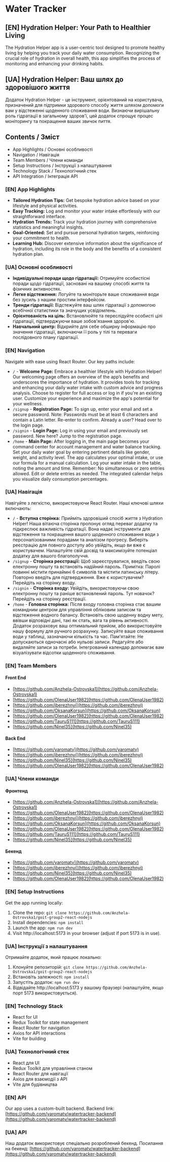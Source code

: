 # Water Tracker

## [EN] Hydration Helper: Your Path to Healthier Living

The Hydration Helper app is a user-centric tool designed to promote healthy
living by helping you track your daily water consumption. Recognizing the
crucial role of hydration in overall health, this app simplifies the process of
monitoring and enhancing your drinking habits.

## [UA] Hydration Helper: Ваш шлях до здоровішого життя

Додаток Hydration Helper - це інструмент, орієнтований на користувача,
призначений для підтримки здорового способу життя шляхом допомоги вам у
відстеженні щоденного споживання води. Визнаючи вирішальну роль гідратації в
загальному здоров'ї, цей додаток спрощує процес моніторингу та покращення ваших
звичок пиття.

## Contents / Зміст

- App Highlights / Основні особливості
- Navigation / Навігація
- Team Members / Члени команди
- Setup Instructions / Інструкції з налаштування
- Technology Stack / Технологічний стек
- API Integration / Інтеграція API

### [EN] App Highlights

- **Tailored Hydration Tips:** Get bespoke hydration advice based on your
  lifestyle and physical activities.
- **Easy Tracking:** Log and monitor your water intake effortlessly with our
  straightforward interface.
- **Hydration Trends:** Track your hydration journey with comprehensive
  statistics and meaningful insights.
- **Goal-Oriented:** Set and pursue personal hydration targets, reinforcing your
  commitment to health.
- **Learning Hub:** Discover extensive information about the significance of
  hydration, including its role in the body and the benefits of a consistent
  hydration plan.

### [UA] Основні особливості

- **Індивідуальні поради щодо гідратації:** Отримуйте особистісні поради щодо
  гідратації, засновані на вашому способі життя та фізичних активностях.
- **Легке відстеження:** Логуйте та моніторьте ваше споживання води без зусиль з
  нашим простим інтерфейсом.
- **Тренди гідратації:** Відстежуйте ваш шлях гідратації з допомогою всебічної
  статистики та значущих усвідомлень.
- **Орієнтованість на ціль:** Встановлюйте та переслідуйте особисті цілі
  гідратації, підтверджуючи ваше зобов'язання здоров'ю.
- **Навчальний центр:** Відкрийте для себе обширну інформацію про значення
  гідратації, включаючи її роль у тілі та переваги послідовного плану
  гідратації.

### [EN] Navigation

Navigate with ease using React Router. Our key paths include:

- `/` - **Welcome Page:** Embrace a healthier lifestyle with Hydration Helper!
  Our welcoming page offers an overview of the app’s benefits and underscores
  the importance of hydration. It provides tools for tracking and enhancing your
  daily water intake with custom advice and progress analysis. Choose to
  register for full access or log in if you're an existing user. Customize your
  experience and maximize the app's potential for your wellness.
- `/signup` - **Registration Page:** To sign up, enter your email and set a
  secure password. Note: Passwords must be at least 6 characters and contain a
  Latin letter. Re-enter to confirm. Already a user? Head over to the login
  page.
- `/signin` - **Login Page:** Log in using your email and previously set
  password. New here? Jump to the registration page.
- `/home` - **Main Page:** After logging in, the main page becomes your command
  center for account management and water balance tracking. Set your daily water
  goal by entering pertinent details like gender, weight, and activity level.
  The app calculates your optimal intake, or use our formula for a manual
  calculation. Log your water intake in the table, noting the amount and time.
  Remember: No simultaneous or zero entries allowed. Edit or delete entries as
  needed. The integrated calendar helps you visualize daily consumption
  percentages.

### [UA] Навігація

Навігуйте з легкістю, використовуючи React Router. Наші ключові шляхи включають:

- `/` - **Вступна сторінка:** Прийміть здоровіший спосіб життя з Hydration
  Helper! Наша вітаюча сторінка пропонує огляд переваг додатку та підкреслює
  важливість гідратації. Вона надає інструменти для відстеження та покращення
  вашого щоденного споживання води з персоналізованими порадами та аналізом
  прогресу. Виберіть реєстрацію для повного доступу або увійдіть, якщо ви вже є
  користувачем. Налаштуйте свій досвід та максимізуйте потенціал додатку для
  вашого благополуччя.
- `/signup` - **Сторінка реєстрації:** Щоб зареєструватися, введіть свою
  електронну пошту та встановіть надійний пароль. Примітка: Паролі повинні
  містити принаймні 6 символів та містити латинську літеру. Повторно введіть для
  підтвердження. Вже є користувачем? Перейдіть на сторінку входу.
- `/signin` - **Сторінка входу:** Увійдіть, використовуючи свою електронну пошту
  та раніше встановлений пароль. Тут новачок? Перейдіть на сторінку реєстрації.
- `/home` - **Головна сторінка:** Після входу головна сторінка стає вашим
  командним центром для управління обліковим записом та відстеження водного
  балансу. Встановіть свою щоденну водну мету, ввівши відповідні дані, такі як
  стать, вага та рівень активності. Додаток розраховує ваш оптимальний прийом,
  або використовуйте нашу формулу для ручного розрахунку. Записуйте ваше
  споживання води у таблиці, зазначаючи кількість та час. Пам'ятайте: Не
  допускаються одночасні або нульові записи. Редагуйте або видаляйте записи за
  потреби. Інтегрований календар допомагає вам візуалізувати відсотки щоденного
  споживання.

### [EN] Team Members

#### Front End

- [https://github.com/Anzhela-Ostrovska1](https://github.com/Anzhela-Ostrovska1)
- [https://github.com/OlenaUser1982](https://github.com/OlenaUser1982)
- [https://github.com/iberezhnyi](https://github.com/iberezhnyi)
- [https://github.com/OksanaKorsun](https://github.com/OksanaKorsun)
- [https://github.com/OlenaUser1982](https://github.com/OlenaUser1982)
- [https://github.com/TauruS111](https://github.com/TauruS111)
- [https://github.com/Ninel35](https://github.com/Ninel35)

#### Back End

- [https://github.com/yaromatv](https://github.com/yaromatv)
- [https://github.com/iberezhnyi](https://github.com/iberezhnyi)
- [https://github.com/Ninel35](https://github.com/Ninel35)
- [https://github.com/OlenaUser1982](https://github.com/OlenaUser1982)

### [UA] Члени команди

#### Фронтенд

- [https://github.com/Anzhela-Ostrovska1](https://github.com/Anzhela-Ostrovska1)
- [https://github.com/OlenaUser1982](https://github.com/OlenaUser1982)
- [https://github.com/iberezhnyi](https://github.com/iberezhnyi)
- [https://github.com/OksanaKorsun](https://github.com/OksanaKorsun)
- [https://github.com/OlenaUser1982](https://github.com/OlenaUser1982)
- [https://github.com/TauruS111](https://github.com/TauruS111)
- [https://github.com/Ninel35](https://github.com/Ninel35)

#### Бекенд

- [https://github.com/yaromatv](https://github.com/yaromatv)
- [https://github.com/iberezhnyi](https://github.com/iberezhnyi)
- [https://github.com/Ninel35](https://github.com/Ninel35)
- [https://github.com/OlenaUser1982](https://github.com/OlenaUser1982)

### [EN] Setup Instructions

Get the app running locally:

1. Clone the repo:
   `git clone https://github.com/Anzhela-Ostrovska1/goit-group2-react-nodejs`
2. Install dependencies: `npm install`
3. Launch the app: `npm run dev`
4. Visit http://localhost:5173 in your browser (adjust if port 5173 is in use).

### [UA] Інструкції з налаштування

Отримайте додаток, який працює локально:

1. Клонуйте репозиторій:
   `git clone https://github.com/Anzhela-Ostrovska1/goit-group2-react-nodejs`
2. Встановіть залежності: `npm install`
3. Запустіть додаток: `npm run dev`
4. Відвідайте http://localhost:5173 у вашому браузері (налаштуйте, якщо порт
   5173 використовується).

### [EN] Technology Stack

- React for UI
- Redux Toolkit for state management
- React Router for navigation
- Axios for API interactions
- Vite for building

### [UA] Технологічний стек

- React для UI
- Redux Toolkit для управління станом
- React Router для навігації
- Axios для взаємодії з API
- Vite для будівництва

### [EN] API

Our app uses a custom-built backend. Backend link:
[https://github.com/yaromatv/watertracker-backend](https://github.com/yaromatv/watertracker-backend)

### [UA] API

Наш додаток використовує спеціально розроблений бекенд. Посилання на бекенд:
[https://github.com/yaromatv/watertracker-backend](https://github.com/yaromatv/watertracker-backend)
